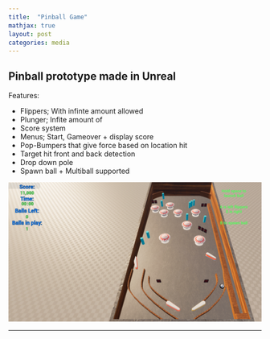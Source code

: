 ```yaml
---
title:  "Pinball Game"
mathjax: true
layout: post
categories: media
---
```


## Pinball prototype made in Unreal
Features:
- Flippers; With infinte amount allowed
- Plunger; Infite amount of
- Score system
- Menus; Start, Gameover + display score
- Pop-Bumpers that give force based on location hit
- Target hit front and back detection
- Drop down pole
- Spawn ball + Multiball supported

![Pinball Game](/images/PinballDemoPic.png)

---
